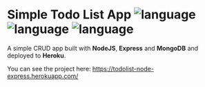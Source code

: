 # Simple Todo List App  ![language](https://img.shields.io/badge/language-HTML-orange.svg) ![language](https://img.shields.io/badge/language-Javascript-yellow.svg) ![language](https://img.shields.io/badge/language-CSS-blueviolet.svg)

A simple CRUD app built with **NodeJS**, **Express** and **MongoDB** and deployed to **Heroku**. 

You can see the project here: https://todolist-node-express.herokuapp.com/ 
